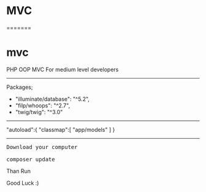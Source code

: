 # MVC
=======
# mvc
PHP OOP MVC
For medium level developers

<hr>

Packages;
<ul>
<li>"illuminate/database": "^5.2",</li>
<li>"filp/whoops": "^2.7",</li>
<li>"twig/twig": "^3.0"</li>
</ul>

<hr>

"autoload":{
    "classmap":[
        "app/models"
    ]
}

<hr>
<pre>
Download your computer<br>
composer update
</pre>
Than Run
<br>

Good Luck :)

